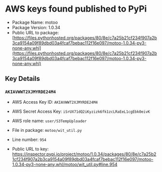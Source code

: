 # AWS keys found published to PyPi

* Package Name: motoo
* Package Version: 1.0.34
* Public URL to package: [https://files.pythonhosted.org/packages/80/8e/c7a25b21cf234f907a2b3ca9154a09f89dbd03a4fcaf7bebac112f16e097/motoo-1.0.34-py3-none-any.whl](https://files.pythonhosted.org/packages/80/8e/c7a25b21cf234f907a2b3ca9154a09f89dbd03a4fcaf7bebac112f16e097/motoo-1.0.34-py3-none-any.whl)

## Key Details

### `AKIAVWWT2XJMYRDE24M4`

* AWS Access Key ID: `AKIAVWWT2XJMYRDE24M4`
* AWS Secret Access Key: `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` 
* AWS role name: `user/S3TempUploader`
* File in package: `motoo/wit_util.py`
* Line number: `954`

* Public URL to key: https://inspector.pypi.io/project/motoo/1.0.34/packages/80/8e/c7a25b21cf234f907a2b3ca9154a09f89dbd03a4fcaf7bebac112f16e097/motoo-1.0.34-py3-none-any.whl/motoo/wit_util.py#line.954


